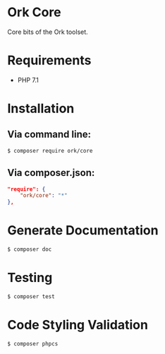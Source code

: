 # Ork Core

Core bits of the Ork toolset.

# Requirements
* PHP 7.1

# Installation

## Via command line:
```bash
$ composer require ork/core
```

## Via composer.json:
```json
"require": {
    "ork/core": "*"
},
```

# Generate Documentation
```bash
$ composer doc
```

# Testing
```bash
$ composer test
```

# Code Styling Validation
```bash
$ composer phpcs
```

